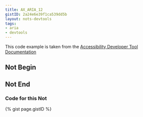 ```yaml
---
title: AX_ARIA_12
gistID: 2a24e6e39f1ca539dd5b
layout: nots-devtools
tags:
- aria
- devtools
---
```

<p>This code example is taken from the <a href="https://github.com/GoogleChrome/accessibility-developer-tools/wiki/Audit-Rules">Accessibility Developer Tool Documentation</a></p>

<h2 aria-describedby="{{ page.gistID }}">Not Begin</h2>
<div class="rendered-not">
<!-- Bad: the meta element should not be given any ARIA attributes -->
<meta charset="UTF-8" aria-hidden="false">
</div> <!-- rendered-not -->

<h2 aria-describedby="{{ page.gistID }}">Not End</h2>

<h3 aria-describedby="{{ page.gistID }}">Code for this Not</h3>
{% gist page.gistID %}